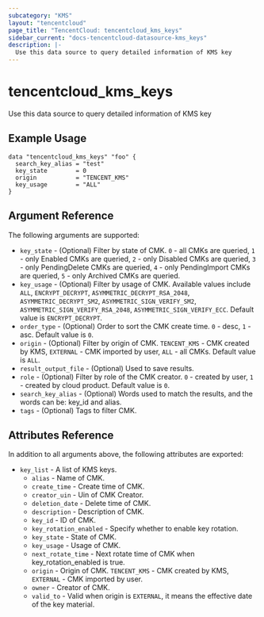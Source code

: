 ```yaml
---
subcategory: "KMS"
layout: "tencentcloud"
page_title: "TencentCloud: tencentcloud_kms_keys"
sidebar_current: "docs-tencentcloud-datasource-kms_keys"
description: |-
  Use this data source to query detailed information of KMS key
---
```


# tencentcloud_kms_keys

Use this data source to query detailed information of KMS key

## Example Usage

```hcl
data "tencentcloud_kms_keys" "foo" {
  search_key_alias = "test"
  key_state        = 0
  origin           = "TENCENT_KMS"
  key_usage        = "ALL"
}
```

## Argument Reference

The following arguments are supported:

* `key_state` - (Optional) Filter by state of CMK. `0` - all CMKs are queried, `1` - only Enabled CMKs are queried, `2` - only Disabled CMKs are queried, `3` - only PendingDelete CMKs are queried, `4` - only PendingImport CMKs are queried, `5` - only Archived CMKs are queried.
* `key_usage` - (Optional) Filter by usage of CMK. Available values include `ALL`, `ENCRYPT_DECRYPT`, `ASYMMETRIC_DECRYPT_RSA_2048`, `ASYMMETRIC_DECRYPT_SM2`, `ASYMMETRIC_SIGN_VERIFY_SM2`, `ASYMMETRIC_SIGN_VERIFY_RSA_2048`, `ASYMMETRIC_SIGN_VERIFY_ECC`. Default value is `ENCRYPT_DECRYPT`.
* `order_type` - (Optional) Order to sort the CMK create time. `0` - desc, `1` - asc. Default value is `0`.
* `origin` - (Optional) Filter by origin of CMK. `TENCENT_KMS` - CMK created by KMS, `EXTERNAL` - CMK imported by user, `ALL` - all CMKs. Default value is `ALL`.
* `result_output_file` - (Optional) Used to save results.
* `role` - (Optional) Filter by role of the CMK creator. `0` - created by user, `1` - created by cloud product. Default value is `0`.
* `search_key_alias` - (Optional) Words used to match the results, and the words can be: key_id and alias.
* `tags` - (Optional) Tags to filter CMK.

## Attributes Reference

In addition to all arguments above, the following attributes are exported:

* `key_list` - A list of KMS keys.
  * `alias` - Name of CMK.
  * `create_time` - Create time of CMK.
  * `creator_uin` - Uin of CMK Creator.
  * `deletion_date` - Delete time of CMK.
  * `description` - Description of CMK.
  * `key_id` - ID of CMK.
  * `key_rotation_enabled` - Specify whether to enable key rotation.
  * `key_state` - State of CMK.
  * `key_usage` - Usage of CMK.
  * `next_rotate_time` - Next rotate time of CMK when key_rotation_enabled is true.
  * `origin` - Origin of CMK. `TENCENT_KMS` - CMK created by KMS, `EXTERNAL` - CMK imported by user.
  * `owner` - Creator of CMK.
  * `valid_to` - Valid when origin is `EXTERNAL`, it means the effective date of the key material.


